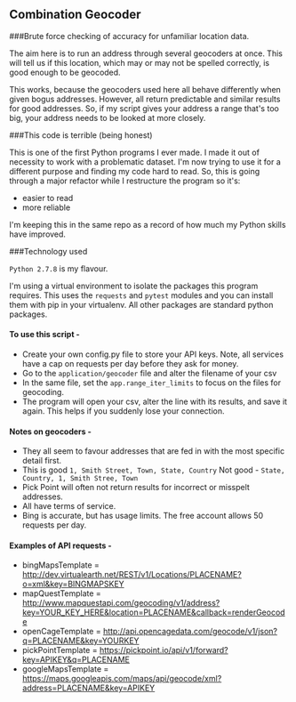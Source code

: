 ## Combination Geocoder
###Brute force checking of accuracy for unfamiliar location data. 

The aim here is to run an address through several geocoders at once. This will tell us if this location, which may or may not be spelled correctly, is good enough to be geocoded. 

This works, because the geocoders used here all behave differently when given bogus addresses. However, all return predictable and similar results for good addresses. So, if my script gives your address a range that's too big, your address needs to be looked at more closely.

###This code is terrible (being honest)

This is one of the first Python programs I ever made. I made it out of necessity to work with a problematic dataset. I'm now trying to use it for a different purpose and finding my code hard to read. So, this is going through a major refactor while I restructure the program so it's:

- easier to read
- more reliable

I'm keeping this in the same repo as a record of how much my Python skills have improved.

###Technology used

```Python 2.7.8``` is my flavour.

I'm using a virtual environment to isolate the packages this program requires. This uses the ```requests``` and ```pytest``` modules and you can install them with pip in your virtualenv. All other packages are standard python packages.

#### To use this script - 
- Create your own config.py file to store your API keys. Note, all services have a cap on requests per day before they ask for money.
- Go to the ```application/geocoder``` file and alter the filename of your csv
- In the same file, set the ```app.range_iter_limits``` to focus on the files for geocoding.
- The program will open your csv, alter the line with its results, and save it again. This helps if you suddenly lose your connection.

#### Notes on geocoders - 
- They all seem to favour addresses that are fed in with the most specific detail first. 
- This is good ```1, Smith Street, Town, State, Country``` Not good - ```State, Country, 1, Smith Stree, Town```
- Pick Point will often not return results for incorrect or misspelt addresses.
- All have terms of service. 
- Bing is accurate, but has usage limits. The free account allows 50 requests per day.

#### Examples of API requests -
- bingMapsTemplate = http://dev.virtualearth.net/REST/v1/Locations/PLACENAME?o=xml&key=BINGMAPSKEY
- mapQuestTemplate = http://www.mapquestapi.com/geocoding/v1/address?key=YOUR_KEY_HERE&location=PLACENAME&callback=renderGeocode
- openCageTemplate = http://api.opencagedata.com/geocode/v1/json?q=PLACENAME&key=YOURKEY
- pickPointTemplate = https://pickpoint.io/api/v1/forward?key=APIKEY&q=PLACENAME
- googleMapsTemplate = https://maps.googleapis.com/maps/api/geocode/xml?address=PLACENAME&key=APIKEY

